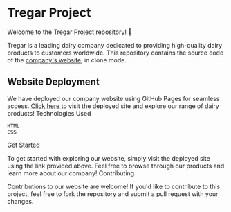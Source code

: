 <h1>Tregar Project</h1>

Welcome to the Tregar Project repository! 🐄

Tregar is a leading dairy company dedicated to providing high-quality dairy products to customers worldwide. This repository contains the source code of the <a href="https://www.tregar.com.ar/"> company's website</a>, in clone mode.

<h2>Website Deployment</h2>

We have deployed our company website using GitHub Pages for seamless access. <a href="https://pipe-garcia.github.io/project-Tregar/"> Click here </a> to visit the deployed site and explore our range of dairy products!
Technologies Used

    HTML
    CSS

Get Started

To get started with exploring our website, simply visit the deployed site using the link provided above. Feel free to browse through our products and learn more about our company!
Contributing

Contributions to our website are welcome! If you'd like to contribute to this project, feel free to fork the repository and submit a pull request with your changes.
